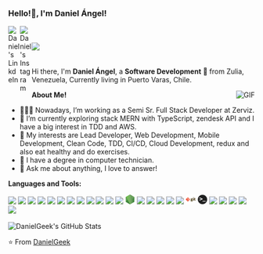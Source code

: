 <!--
### Hi there 👋, i


**DanielGeek/DanielGeek** is a ✨ _special_ ✨ repository because its `README.md` (this file) appears on your GitHub profile.

Here are some ideas to get you started:

- 🔭 I’m currently working on ....
- 🌱 I’m currently learning ...
- 👯 I’m looking to collaborate on ...
- 🤔 I’m looking for help with ...
- 💬 Ask me about ...
- 📫 How to reach me: ...
- 😄 Pronouns: ...
- ⚡ Fun fact: ...
-->

<h3 title="hehehe"> Hello!👋, I'm Daniel Ángel!</h3>

<a href="https://www.linkedin.com/in/daniel-angel/">
  <img align="left" alt="Daniel's LinkdeIn" width="24px" src="https://www.vectorlogo.zone/logos/linkedin/linkedin-icon.svg" />
</a>
<a href="https://www.instagram.com/daniel.angel.b/">
  <img align="left" alt="Daniel's Instagram" width="24px" src="https://www.vectorlogo.zone/logos/instagram/instagram-icon.svg" />
</a>
<!--
<a href="https://www.facebook.com/">
  <img align="left" alt="Daniel's Facebook" width="24px" src="https://cdn.jsdelivr.net/npm/simple-icons@v3/icons/facebook.svg" />
</a>
-->
<br>
<br>
<img src="https://komarev.com/ghpvc/?username=DanielGeek&color=blue">
<br />
<br />

Hi there, I'm **Daniel Ángel**, a **Software Development** 🚀 from Zulia, Venezuela, Currently living in Puerto Varas, Chile.

  <img align="right" alt="GIF" src="https://i.pinimg.com/originals/e4/26/70/e426702edf874b181aced1e2fa5c6cde.gif" />

**About Me!**

- 👨🏽‍💻 Nowadays, I’m working as a Semi Sr. Full Stack Developer at Zerviz.
- 🌱 I’m currently exploring stack MERN with TypeScript, zendesk API and I have a big interest in TDD and AWS. 
- 🤔 My interests are Lead Developer, Web Development, Mobile Development, Clean Code, TDD, CI/CD, Cloud Development, redux and also eat healthy and do exercises.
- 💼 I have a degree in computer technician.
- 💬 Ask me about anything, I love to answer!
<!--
 - 📫 Email me at [zamran.butt.1@gmail.com](mailto:zamran.butt.1@gmail.com).
 - 📝 See my [Curriculum Vitae](https://drive.google.com/file/d/1PxlxLA6vGXslYmwybcA_dlr4uQhq-tkm/view?usp=sharing) to get more info. 
 -->


**Languages and Tools:**  


<!-- <code><img height="20" src="https://raw.githubusercontent.com/github/explore/80688e429a7d4ef2fca1e82350fe8e3517d3494d/topics/python/python.png"></code> -->
<a href="https://stackshare.io/danielgeek/my-stack" target="_blank"><code><img height="20" src="https://camo.githubusercontent.com/748cd47c21af4a2fe8c56dcf50d11dd51195f5de67eeea434ef03c1f06006147/687474703a2f2f696d672e736869656c64732e696f2f62616467652f746563682d737461636b2d3036393066612e7376673f7374796c653d666c6174"></code></a>
<code title="Javascript"><img height="20" src="https://github.com/tomchen/stack-icons/raw/master/logos/javascript.svg"></code>
<code title="React"><img height="20" src="https://github.com/tomchen/stack-icons/raw/master/logos/react.svg"></code>
<code title="Redux"><img height="20" src="https://github.com/tomchen/stack-icons/raw/master/logos/redux.svg"></code>
<code title="Typescript"><img height="20" src="https://github.com/tomchen/stack-icons/raw/master/logos/typescript-icon.svg"></code>
<code title="React Native"><img height="20" src="https://github.com/tomchen/stack-icons/raw/master/logos/react.svg"></code>
<code title="Socket.IO"><img height="20" src="https://github.com/tomchen/stack-icons/raw/master/logos/socket.io.svg"></code>
<code title="Express"><img height="20" src="https://github.com/tomchen/stack-icons/raw/master/logos/express.svg"></code>
<code title="Webpack"><img height="20" src="https://github.com/tomchen/stack-icons/raw/master/logos/webpack.svg"></code>
<code title="Babel"><img height="20" src="https://github.com/tomchen/stack-icons/raw/master/logos/babel.svg"></code>
<code title="Jest"><img height="20" src="https://github.com/tomchen/stack-icons/raw/master/logos/jest.svg"></code>
<code title="AWS"><img height="20" src="https://github.com/tomchen/stack-icons/raw/master/logos/aws.svg"></code>
<code title="Node"><img height="20" src="https://raw.githubusercontent.com/github/explore/80688e429a7d4ef2fca1e82350fe8e3517d3494d/topics/nodejs/nodejs.png"></code>
<code title="MongoDB"><img height="20" src="https://github.com/tomchen/stack-icons/raw/master/logos/mongodb-icon.svg"></code>
<code title="MySQL"><img height="20" src="https://github.com/tomchen/stack-icons/raw/master/logos/mysql.svg"></code>
<code title="GraphQL"><img height="20" src="https://github.com/tomchen/stack-icons/raw/master/logos/graphql.svg"></code>
<code title="Docker"><img height="20" src="https://github.com/tomchen/stack-icons/raw/master/logos/docker-icon.svg"></code>
<code title="Kubernetes"><img height="20" src="https://github.com/tomchen/stack-icons/raw/master/logos/kubernetes.svg"></code>
<code title="Git"><img height="20" src="https://raw.githubusercontent.com/github/explore/80688e429a7d4ef2fca1e82350fe8e3517d3494d/topics/git/git.png"></code>
<code title="CLI"><img height="20" src="https://raw.githubusercontent.com/github/explore/80688e429a7d4ef2fca1e82350fe8e3517d3494d/topics/terminal/terminal.png"></code>
<code title="GNU Linux"><img height="20" src="https://github.com/tomchen/stack-icons/raw/master/logos/linux-tux.svg"></code>
<code title="PHP"><img height="20" src="https://github.com/tomchen/stack-icons/raw/master/logos/php.svg"></code>
<code title="JQuery"><img height="20" src="https://github.com/tomchen/stack-icons/raw/master/logos/jquery-icon.svg"></code>
<code title="Jira"><img height="20" src="https://github.com/tomchen/stack-icons/raw/master/logos/jira.svg"></code>
<code title="Postgresql"><img height="20" src="https://github.com/tomchen/stack-icons/raw/master/logos/postgresql.svg"></code>

<img src="https://github-readme-stats.vercel.app/api?username=DanielGeek&show_icons=true&hide_border=true&count_private=true&theme=shades-of-purple&icon_color=fad000" alt="DanielGeek's GitHub Stats">

⭐️ From [DanielGeek](https://github.com/DanielGeek)
